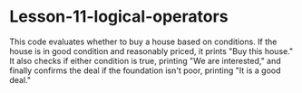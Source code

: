 # Lesson-11-logical-operators
This code evaluates whether to buy a house based on conditions. If the house is in good condition and reasonably priced, it prints "Buy this house." It also checks if either condition is true, printing "We are interested," and finally confirms the deal if the foundation isn't poor, printing "It is a good deal."
